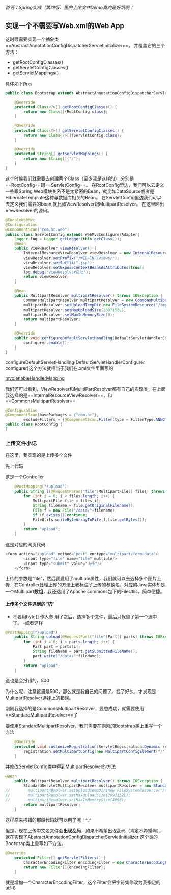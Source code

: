 ###### 首语：Spring实战（第四版）里的上传文件Demo真的是好坑啊！
## 实现一个不需要写Web.xml的Web App
这时候需要实现一个抽象类==AbstractAnnotationConfigDispatcherServletInitializer==，
并覆盖它的三个方法：
- getRootConfigClasses()
- getServletConfigClasses()
- getServletMappings()

具体如下所示

```java
public class Bootstrap extends AbstractAnnotationConfigDispatcherServletInitializer{

    @Override
    protected Class<?>[] getRootConfigClasses() {
        return new Class[]{RootConfig.class};
    }

    @Override
    protected Class<?>[] getServletConfigClasses() {
        return new Class<?>[]{ServletConfig.class};
    }

    @Override
    protected String[] getServletMappings() {
        return new String[]{"/"};
    }
}

```
这个时候我们就需要去创建两个Class（至少我是这样的）,分别是==RootConfig==跟==ServletConfig==。
在RootConfig里边，我们可以去定义一些跟Spring Web模块关系不是太紧密的Bean，就比如DataSource或者是HibernateTemplate这种与数据库相关的Bean。
在ServletConfig里边我们可以去定义我们需要的bean,就比如ViewResolver跟MultipartResolver。
在这里晒出ViewResolver的源码。
```java
@EnableWebMvc
@Configuration
@ComponentScan("com.hc.web")
public class ServletConfig extends WebMvcConfigurerAdapter{
    Logger log = Logger.getLogger(this.getClass());
    @Bean
    public ViewResolver viewResolver() {
        InternalResourceViewResolver viewResolver = new InternalResourceViewResolver();
        viewResolver.setPrefix("/WEB-INF/views/");
        viewResolver.setSuffix(".jsp");
        viewResolver.setExposeContextBeansAsAttributes(true);
        log.debug("ViewResolver启动");
        return viewResolver;
    }

    @Bean
    public MultipartResolver multipartResolver() throws IOException {
        CommonsMultipartResolver multipartResolver = new CommonsMultipartResolver();
        multipartResolver.setUploadTempDir(new FileSystemResource("/tmp/hc/uploads"));
        multipartResolver.setMaxUploadSize(2097152L);
        multipartResolver.setMaxInMemorySize(0);
        return multipartResolver;
    }

    @Override
    public void configureDefaultServletHandling(DefaultServletHandlerConfigurer configurer) {
        configurer.enable();
    }
}
```
configureDefaultServletHandling(DefaultServletHandlerConfigurer configurer)这个方法就相当于我们在.xml文件里面写的

<mvc:enableHandlerMapping>

我们还可以看到，ViewResolver和MuiltiPartResolver都有自己的实现类，在上面我选择的是==InternalResourceViewResolver==，和==CommonsMultipartResolver==
```java
@Configuration
@ComponentScan(basePackages = {"com.hc"},
        excludeFilters = {@ComponentScan.Filter(type = FilterType.ANNOTATION, value = EnableWebMvc.class)})
public class RootConfig {
}
```

### 上传文件小记
在这里，我实现的是上传多个文件

先上代码

这是一个Controller

```java
    @PostMapping("/upload")
    public String l(@RequestParam("file")MultipartFile[] files) throws IOException {
        for (int i = 0; i < files.length; i++) {
            MultipartFile file = files[i];
            String filename = file.getOriginalFilename();
            File f = new File("/data/"+filename);
            if (f.exists())continue;
            FileUtils.writeByteArrayToFile(f,file.getBytes());
        }
        return "upload";
    }
```
这是对应的网页代码
```java
<form action="/upload" method="post" enctype="multipart/form-data">
        <input type="file" name="file" multiple/>
        <input type="submit" value="上传"/>
    </form>
```
上传的参数是“file”，然后我启用了multiple属性，我们就可以去选择多个图片上传，在Controller处理上传的方法上我标注了上传的参数名，对应的Java实体却是一个Multiipart**数组**，我还选用了Apache commons包下的FileUtils，简单便捷。

#### 上传多个文件遇到的“坑”
- 不要用byte[] 作入参
    用了之后，选择多个文件，最后只保留了第一个选中了。
-或者这样
```java
@PostMapping("/upload")
    public String upload(@RequestPart("file")Part[] parts) throws IOException {
        for (int i = 0; i < parts.length; i++) {
            Part part = parts[i];
            String fileName = part.getSubmittedFileName();
            part.write("/data/"+fileName);
        }
        return "upload";
    }
```
这也是会报错的，500

为什么呢，注意这里是500，那么就是我自己的问题了。找了好久，才发现是MultipartResolver选择上的错误。

刚刚我选择的是CommonsMultipartResolver，要想成功，就需要使用==StandardMultipartResolver==了

要使用StandardMultipartResolver，我们需要在刚刚的Bootstrap类上重写一个方法

```java
    @Override
    protected void customizeRegistration(ServletRegistration.Dynamic registration) {
        registration.setMultipartConfig(new MultipartConfigElement("/",2097152L,4194304L,0));
    }
```

并修改ServletConfig类中得到MultipartResolver的方法

```java
@Bean
    public MultipartResolver multipartResolver() throws IOException {
        StandardServletMultipartResolver multipartResolver = new StandardServletMultipartResolver();
//        multipartResolver.setUploadTempDir(new FileSystemResource("/tmp/hc/uploads"));
//        multipartResolver.setMaxUploadSize(2097152L);
//        multipartResolver.setMaxInMemorySize(4096);
        return multipartResolver;
    }
```

这样原来报错的那段代码就可以用了呢！^_^

但是，现在上传中文名文件会**出现乱码**，如果不希望出现乱码（肯定不希望啊），就在实现了AbstractAnnotationConfigDispatcherServletInitializer 这个类的Bootstrap类上重写如下方法。

```java
@Override
    protected Filter[] getServletFilters() {
        CharacterEncodingFilter encodingFilter = new CharacterEncodingFilter("utf-8");
        return new Filter[]{encodingFilter};
    }
```
就是增加一个CharacterEncodingFilter，这个Filter会把字符集修改为我指定的utf-8
